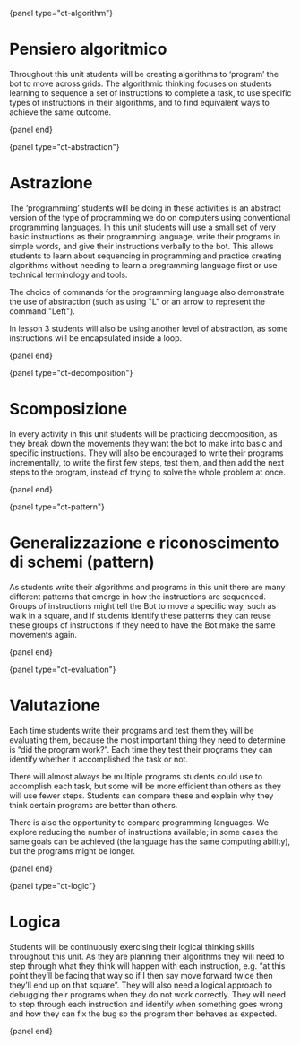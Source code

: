 {panel type="ct-algorithm"}

# Pensiero algoritmico

Throughout this unit students will be creating algorithms to ‘program’ the bot to move across grids. The algorithmic thinking focuses on students learning to sequence a set of instructions to complete a task, to use specific types of instructions in their algorithms, and to find equivalent ways to achieve the same outcome.

{panel end}

{panel type="ct-abstraction"}

# Astrazione

The ‘programming’ students will be doing in these activities is an abstract version of the type of programming we do on computers using conventional programming languages. In this unit students will use a small set of very basic instructions as their programming language, write their programs in simple words, and give their instructions verbally to the bot. This allows students to learn about sequencing in programming and practice creating algorithms without needing to learn a programming language first or use technical terminology and tools.

The choice of commands for the programming language also demonstrate the use of abstraction (such as using "L" or an arrow to represent the command "Left").

In lesson 3 students will also be using another level of abstraction, as some instructions will be encapsulated inside a loop.

{panel end}

{panel type="ct-decomposition"}

# Scomposizione

In every activity in this unit students will be practicing decomposition, as they break down the movements they want the bot to make into basic and specific instructions. They will also be encouraged to write their programs incrementally, to write the first few steps, test them, and then add the next steps to the program, instead of trying to solve the whole problem at once.

{panel end}

{panel type="ct-pattern"}

# Generalizzazione e riconoscimento di schemi (pattern)

As students write their algorithms and programs in this unit there are many different patterns that emerge in how the instructions are sequenced. Groups of instructions might tell the Bot to move a specific way, such as walk in a square, and if students identify these patterns they can reuse these groups of instructions if they need to have the Bot make the same movements again.

{panel end}

{panel type="ct-evaluation"}

# Valutazione

Each time students write their programs and test them they will be evaluating them, because the most important thing they need to determine is “did the program work?”. Each time they test their programs they can identify whether it accomplished the task or not.

There will almost always be multiple programs students could use to accomplish each task, but some will be more efficient than others as they will use fewer steps. Students can compare these and explain why they think certain programs are better than others.

There is also the opportunity to compare programming languages. We explore reducing the number of instructions available; in some cases the same goals can be achieved (the language has the same computing ability), but the programs might be longer.

{panel end}

{panel type="ct-logic"}

# Logica

Students will be continuously exercising their logical thinking skills throughout this unit. As they are planning their algorithms they will need to step through what they think will happen with each instruction, e.g. “at this point they’ll be facing that way so if I then say move forward twice then they’ll end up on that square”. They will also need a logical approach to debugging their programs when they do not work correctly. They will need to step through each instruction and identify when something goes wrong and how they can fix the bug so the program then behaves as expected.

{panel end}